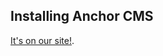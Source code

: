 ## Installing Anchor CMS

[It's on our site!](http://anchorcms.com/docs/getting-started/installing).